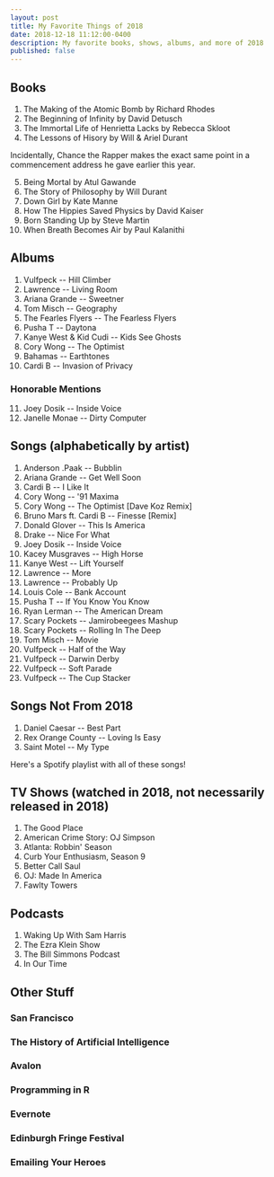 ```yaml
---
layout: post
title: My Favorite Things of 2018
date: 2018-12-18 11:12:00-0400
description: My favorite books, shows, albums, and more of 2018
published: false
---
```


## Books

1. The Making of the Atomic Bomb by Richard Rhodes
2. The Beginning of Infinity by David Detusch
3. The Immortal Life of Henrietta Lacks by Rebecca Skloot
4. The Lessons of Hisory by Will & Ariel Durant

Incidentally, Chance the Rapper makes the exact same point in a commencement address he gave earlier this year.

5. Being Mortal by Atul Gawande
6. The Story of Philosophy by Will Durant
7. Down Girl by Kate Manne
8. How The Hippies Saved Physics by David Kaiser
9. Born Standing Up by Steve Martin
10. When Breath Becomes Air by Paul Kalanithi

## Albums

1. Vulfpeck -- Hill Climber
2. Lawrence -- Living Room
3. Ariana Grande -- Sweetner
4. Tom Misch -- Geography
5. The Fearles Flyers -- The Fearless Flyers
6. Pusha T -- Daytona
7. Kanye West & Kid Cudi -- Kids See Ghosts
8. Cory Wong -- The Optimist
9. Bahamas -- Earthtones
10. Cardi B -- Invasion of Privacy

### Honorable Mentions

11. Joey Dosik -- Inside Voice
12. Janelle Monae -- Dirty Computer

## Songs (alphabetically by artist)

<ol>
  <li> Anderson .Paak -- Bubblin </li>
  <li> Ariana Grande -- Get Well Soon </li>
  <li> Cardi B -- I Like It </li>
  <li> Cory Wong -- '91 Maxima </li>
  <li> Cory Wong -- The Optimist [Dave Koz Remix] </li>
  <li> Bruno Mars ft. Cardi B -- Finesse [Remix] </li>
  <li> Donald Glover -- This Is America </li>
  <li> Drake -- Nice For What </li>
  <li> Joey Dosik -- Inside Voice </li>
  <li> Kacey Musgraves -- High Horse </li>
  <li> Kanye West -- Lift Yourself </li>
  <li> Lawrence -- More </li>
  <li> Lawrence -- Probably Up </li>
  <li> Louis Cole -- Bank Account </li>
  <li> Pusha T -- If You Know You Know </li>
  <li> Ryan Lerman -- The American Dream </li>
  <li> Scary Pockets -- Jamirobeegees Mashup </li>
  <li> Scary Pockets -- Rolling In The Deep </li>
  <li> Tom Misch -- Movie </li>
  <li> Vulfpeck -- Half of the Way </li>
  <li> Vulfpeck -- Darwin Derby </li>
  <li> Vulfpeck -- Soft Parade </li>
  <li> Vulfpeck -- The Cup Stacker </li>
</ol>

## Songs Not From 2018

<ol>
  <li> Daniel Caesar -- Best Part</li>
  <li> Rex Orange County -- Loving Is Easy </li>
  <li> Saint Motel -- My Type </li>
</ol>

Here's a Spotify playlist with all of these songs!

## TV Shows (watched in 2018, not necessarily released in 2018)

1. The Good Place
2. American Crime Story: OJ Simpson
3. Atlanta: Robbin' Season
4. Curb Your Enthusiasm, Season 9
5. Better Call Saul
6. OJ: Made In America
7. Fawlty Towers


## Podcasts

<ol>
  <li> Waking Up With Sam Harris </li>
  <li> The Ezra Klein Show </li>
  <li> The Bill Simmons Podcast </li>
  <li> In Our Time
</ol>

## Other Stuff

### San Francisco

### The History of Artificial Intelligence

### Avalon

### Programming in R

### Evernote

### Edinburgh Fringe Festival

### Emailing Your Heroes
